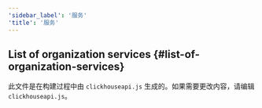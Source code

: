 ```yaml
---
'sidebar_label': '服务'
'title': '服务'
---
```


## List of organization services {#list-of-organization-services}

此文件是在构建过程中由 `clickhouseapi.js` 生成的。如果需要更改内容，请编辑 `clickhouseapi.js`。
